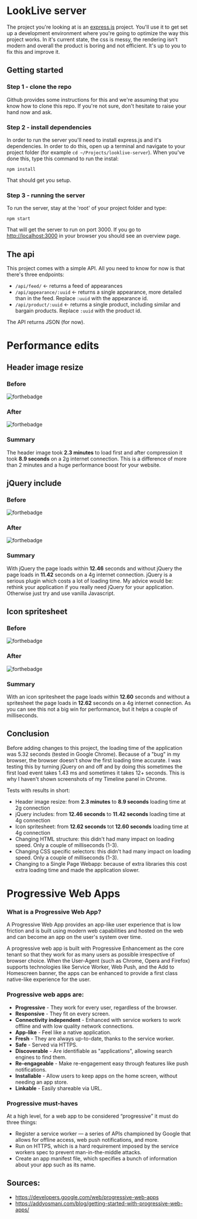 # LookLive server

The project you're looking at is an [express.js](http://expressjs.com) project. You'll use it to get set up a development environment where you're
going to optimize the way this project works. In it's current state, the css is messy, the rendering isn't modern and
overall the product is boring and not efficient. It's up to you to fix this and improve it.

## Getting started

### Step 1 - clone the repo
Github provides some instructions for this and we're assuming that you know how to clone this repo. If you're not sure,
don't hesitate to raise your hand now and ask.

### Step 2 - install dependencies
In order to run the server you'll need to install express.js and it's dependencies. In order to do this, open up a 
terminal and navigate to your project folder (for example `cd ~/Projects/looklive-server`). When you've done this, type
this command to run the instal:

```
npm install
```

That should get you setup.

### Step 3 - running the server
To run the server, stay at the 'root' of your project folder and type:

```
npm start
```

That will get the server to run on port 3000. If you go to [http://localhost:3000](http://localhost:3000) in your browser
you should see an overview page.

## The api

This project comes with a simple API. All you need to know for now is that there's three endpoints:

* `/api/feed/` <- returns a feed of appearances
* `/api/appearance/:uuid` <- returns a single appearance, more detailed than in the feed. Replace `:uuid` with the 
appearance id.
* `/api/product/:uuid` <- returns a single product, including similar and bargain products. Replace `:uuid` with the 
product id.

The API returns JSON (for now).

# Performance edits

## Header image resize

### Before
![forthebadge](readme/header_before.png)

### After
![forthebadge](readme/header_after.png)

### Summary

The header image took **2.3 minutes** to load first and after compression it took **8.9 seconds** on a 2g internet connection.
This is a difference of more than 2 minutes and a huge performance boost for your website.

## jQuery include

### Before
![forthebadge](readme/jquery_off.png)

### After
![forthebadge](readme/jquery_on.png)

### Summary

With jQuery the page loads within **12.46** seconds and without jQuery the page loads in **11.42** seconds on a 4g internet connection. jQuery is a serious plugin which costs a lot of loading time. My advice would be: rethink your application if you really need jQuery for your application. Otherwise just try and use vanilla Javascript.

## Icon spritesheet

### Before
![forthebadge](readme/sprite_before.png)

### After
![forthebadge](readme/sprite_after.png)

### Summary

With an icon spritesheet the page loads within **12.60** seconds and without a spritesheet the page loads in **12.62** seconds on a 4g internet connection. As you can see this not a big win for performance, but it helps a couple of milliseconds.

## Conclusion

Before adding changes to this project, the loading time of the application was 5.32 seconds (tested in Google Chrome).
Because of a "bug" in my browser, the browser doesn't show the first loading time accurate. I was testing this by turning jQuery on and off and by doing this sometimes the first load event takes 1.43 ms and sometimes it takes 12+ seconds. This is why I haven't shown screenshots of my Timeline panel in Chrome.

Tests with results in short:
- Header image resize: from **2.3 minutes** to **8.9 seconds** loading time at 2g connection
- jQuery includes: from **12.46 seconds** to **11.42 seconds** loading time at 4g connection
- Icon spritesheet: from **12.62 seconds** tot **12.60 seconds** loading time at 4g connection
- Changing HTML structure: this didn't had many impact on loading speed. Only a couple of milliseconds (1-3).
- Changing CSS specific selectors: this didn't had many impact on loading speed. Only a couple of milliseconds (1-3).
- Changing to a Single Page Webapp: because of extra libraries this cost extra loading time and made the application slower.


# Progressive Web Apps

### What is a Progressive Web App?

A Progressive Web App provides an app-like user experience that is low friction and is built using modern web capabilities and hosted on the web and can become an app on the user's system over time.

A progressive web app is built with Progressive Enhancement as the core tenant so that they work for as many users as possible irrespective of browser choice. When the User-Agent (such as Chrome, Opera and Firefox) supports technologies like Service Worker, Web Push, and the Add to Homescreen banner, the apps can be enhanced to provide a first class native-like experience for the user.

### Progressive web apps are:

- **Progressive** - They work for every user, regardless of the browser.
- **Responsive** - They fit on every screen.
- **Connectivity independent** - Enhanced with service workers to work offline and with low quality network connections.
- **App-like** - Feel like a native application.
- **Fresh**	- They are always up-to-date, thanks to the service worker.
- **Safe** - Served via HTTPS.
- **Discoverable** - Are identifiable as "applications", allowing search engines to find them.
- **Re-engageable** - Make re-engagement easy through features like push notifications.
- **Installable** - Allow users to keep apps on the home screen, without needing an app store.
- **Linkable** - Easily shareable via URL.

### Progressive must-haves

At a high level, for a web app to be considered “progressive” it must do three things:

- Register a service worker — a series of APIs championed by Google that allows for offline access, web push notifications, and more.
- Run on HTTPS, which is a hard requirement imposed by the service workers spec to prevent man-in-the-middle attacks.
- Create an app manifest file, which specifies a bunch of information about your app such as its name.

## Sources:

- https://developers.google.com/web/progressive-web-apps
- https://addyosmani.com/blog/getting-started-with-progressive-web-apps/
